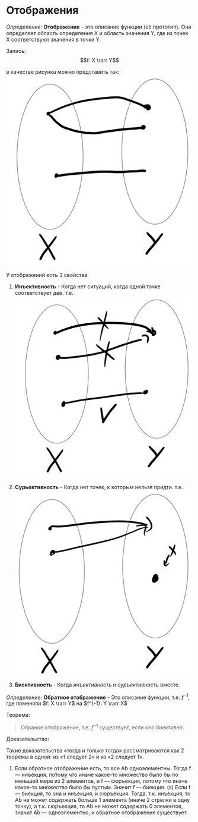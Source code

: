 # Отображения

*Определение:*  **Отображение** - это описание функции (её прототип). Она определяет область определения X и область значения Y, где из точек X соответствуют значения в точки Y.

Запись: 
$$f: X \rarr Y$$

в качестве рисунка можно представить так:
![](imgs/Снимок%20экрана%20от%202022-12-06%2017-07-31.png)

У отображений есть 3 свойства

1. **Инъективность** - Когда нет ситуаций, когда одной точке соответствует две. т.е.
![](imgs/Снимок%20экрана%20от%202022-12-06%2017-09-41.png)

2. **Сурьективность** - Когда нет точек, к которым нельзя придти. т.е.
![](imgs/Снимок%20экрана%20от%202022-12-06%2017-11-09.png)

3. **Биективность** - Когда *инъективность* и *суръективность* вместе.

*Определение:* **Обратное отображение** - Это описание функции, т.е. $f^{-1}$, где поменяли $f: X \rarr Y$ на $f^{-1}: Y \rarr X$

Теорема:
> Обраное отображение, т.е. $f^{-1}$ существует, если оно *биективно*.

Доказательство:

Такие доказательства «тогда и только тогда» рассматриваются как 2 теоремы в одной: из «1 следует 2» и из «2 следует 1».

1. Если обратное отображение есть, то все Ab одноэлементны. Тогда f —
инъекция, потому что иначе какое-то множество было бы по меньшей
мере из 2 элементов, и f — сюръекция, потому что иначе какое-то
множество было бы пустым. Значит f — биекция.
(a) Если f — биекция, то она и инъекция, и сюръекция. Тогда, т.к.
инъекция, то Ab не может содержать больше 1 элемента (иначе 2 стрелки в одну точку), а т.к. сюръекция, то Ab не может
содержать 0 элементов, значит Ab — одноэлементно, и обратное
отображение существует.